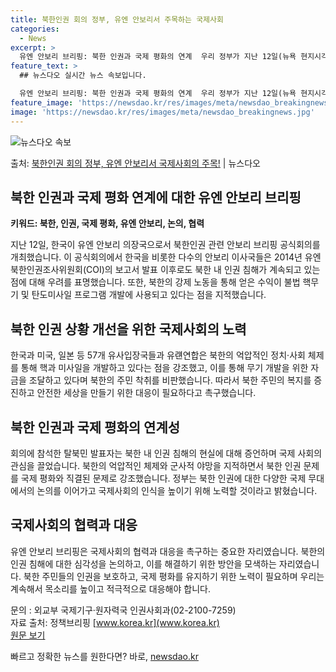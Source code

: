 ```yaml
---
title: 북한인권 회의 정부, 유엔 안보리서 주목하는 국제사회
categories:
  - News
excerpt: >
  유엔 안보리 브리핑: 북한 인권과 국제 평화의 연계  우리 정부가 지난 12일(뉴욕 현지시각) 유엔 안전보장…
feature_text: >
  ## 뉴스다오 실시간 뉴스 속보입니다.

  유엔 안보리 브리핑: 북한 인권과 국제 평화의 연계  우리 정부가 지난 12일(뉴욕 현지시각) 유엔 안전보장…
feature_image: 'https://newsdao.kr/res/images/meta/newsdao_breakingnews.jpg'
image: 'https://newsdao.kr/res/images/meta/newsdao_breakingnews.jpg'
---
```


![뉴스다오 속보](https://newsdao.kr/res/images/meta/newsdao_breakingnews.jpg)

<p>출처: <a href="https://newsdao.kr/4224" rel="dofollow">북한인권 회의 정부, 유엔 안보리서 국제사회의 주목!</a> | 뉴스다오</p>

## 북한 인권과 국제 평화 연계에 대한 유엔 안보리 브리핑

**키워드: 북한, 인권, 국제 평화, 유엔 안보리, 논의, 협력**

지난 12일, 한국이 유엔 안보리 의장국으로서 북한인권 관련 안보리 브리핑 공식회의를 개최했습니다. 이 공식회의에서 한국을 비롯한 다수의 안보리 이사국들은 2014년 유엔 북한인권조사위원회(COI)의 보고서 발표 이후로도 북한 내 인권 침해가 계속되고 있는 점에 대해 우려를 표명했습니다. 또한, 북한의 강제 노동을 통해 얻은 수익이 불법 핵무기 및 탄도미사일 프로그램 개발에 사용되고 있다는 점을 지적했습니다.

## 북한 인권 상황 개선을 위한 국제사회의 노력
한국과 미국, 일본 등 57개 유사입장국들과 유럔연합은 북한의 억압적인 정치·사회 체제를 통해 핵과 미사일을 개발하고 있다는 점을 강조했고, 이를 통해 무기 개발을 위한 자금을 조달하고 있다며 북한의 주민 착취를 비판했습니다. 따라서 북한 주민의 복지를 증진하고 안전한 세상을 만들기 위한 대응이 필요하다고 촉구했습니다.

## 북한 인권과 국제 평화의 연계성
회의에 참석한 탈북민 발표자는 북한 내 인권 침해의 현실에 대해 증언하며 국제 사회의 관심을 끌었습니다. 북한의 억압적인 체제와 군사적 야망을 지적하면서 북한 인권 문제를 국제 평화와 직결된 문제로 강조했습니다. 정부는 북한 인권에 대한 다양한 국제 무대에서의 논의를 이어가고 국제사회의 인식을 높이기 위해 노력할 것이라고 밝혔습니다.

## 국제사회의 협력과 대응
유엔 안보리 브리핑은 국제사회의 협력과 대응을 촉구하는 중요한 자리였습니다. 북한의 인권 침해에 대한 심각성을 논의하고, 이를 해결하기 위한 방안을 모색하는 자리였습니다. 북한 주민들의 인권을 보호하고, 국제 평화를 유지하기 위한 노력이 필요하며 우리는 계속해서 목소리를 높이고 적극적으로 대응해야 합니다.

문의 : 외교부 국제기구·원자력국 인권사회과(02-2100-7259)  
자료 출처: 정책브리핑 [www.korea.kr](www.korea.kr)  
[원문 보기](https://newsdao.kr/4224) 

빠르고 정확한 뉴스를 원한다면? 바로, <a href="https://newsdao.kr" rel="dofollow">newsdao.kr</a>


